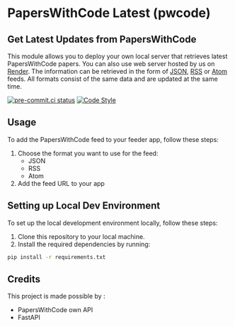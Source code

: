 # PapersWithCode Latest (pwcode)

## Get Latest Updates from PapersWithCode

This module allows you to deploy your own local server that retrieves latest PapersWithCode papers. You can also use web server hosted by us on [Render](https://pwcode.onrender.com/latest). The information can be retrieved in the form of [JSON](https://pwcode.onrender.com/latest), [RSS](https://pwcode.onrender.com/rss) or [Atom](https://pwcode.onrender.com/atom) feeds. All formats consist of the same data and are updated at the same time.

[![pre-commit.ci status](https://results.pre-commit.ci/badge/github/dkvc/pwcode/main.svg)](https://results.pre-commit.ci/latest/github/dkvc/pwcode/main)
[![Code Style](https://img.shields.io/badge/code%20style-black-000000)](https://github.com/psf/black)

## Usage

To add the PapersWithCode feed to your feeder app, follow these steps:

1. Choose the format you want to use for the feed:
    - JSON
    - RSS
    - Atom
2. Add the feed URL to your app

## Setting up Local Dev Environment

To set up the local development environment locally, follow these steps:

1. Clone this repository to your local machine.
2. Install the required dependencies by running:

```bash
pip install -r requirements.txt
```

## Credits

This project is made possible by :

- PapersWithCode own API
- FastAPI